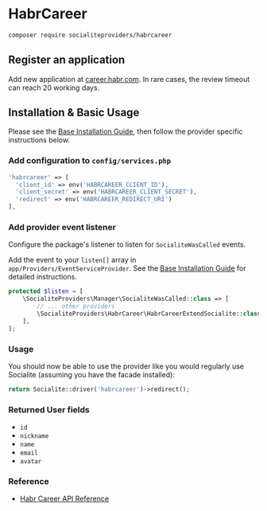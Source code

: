 # HabrCareer

```bash
composer require socialiteproviders/habrcareer
```

## Register an application 

Add new application at [career.habr.com](https://career.habr.com/profile/applications/new).
In rare cases, the review timeout can reach 20 working days.

## Installation & Basic Usage

Please see the [Base Installation Guide](https://socialiteproviders.com/usage/), then follow the provider specific instructions below.

### Add configuration to `config/services.php`

```php
'habrcareer' => [    
  'client_id' => env('HABRCAREER_CLIENT_ID'),  
  'client_secret' => env('HABRCAREER_CLIENT_SECRET'),  
  'redirect' => env('HABRCAREER_REDIRECT_URI') 
],
```

### Add provider event listener

Configure the package's listener to listen for `SocialiteWasCalled` events.

Add the event to your `listen[]` array in `app/Providers/EventServiceProvider`. See the [Base Installation Guide](https://socialiteproviders.com/usage/) for detailed instructions.

```php
protected $listen = [
    \SocialiteProviders\Manager\SocialiteWasCalled::class => [
        // ... other providers
        \SocialiteProviders\HabrCareer\HabrCareerExtendSocialite::class.'@handle',
    ],
];
```

### Usage

You should now be able to use the provider like you would regularly use Socialite (assuming you have the facade installed):

```php
return Socialite::driver('habrcareer')->redirect();
```

### Returned User fields

- ``id``
- ``nickname``
- ``name``
- ``email``
- ``avatar``

### Reference

- [Habr Career API Reference](https://career.habr.com/info/api)
